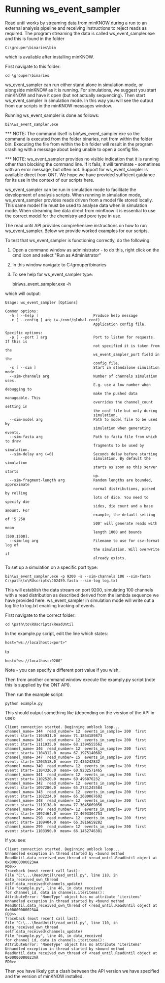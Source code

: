 # Running ws_event_sampler

Read until works by streaming data from minKNOW during a run to an external analysis pipeline and receiving instructions to reject reads as required. The program streaming the data is called ws_event_sampler.exe and this is found in the folder

    C:\grouper\binaries\bin

which is available after installing minKNOW.

First navigate to this folder:

    cd \grouper\binaries

ws_event_sampler can run either stand alone in simulation mode, or alongside minKNOW as it is running. For simulations, we suggest you start minKNOW and have it open (but not actually sequencing). Then start ws_event_sampler in simulation mode. In this way you will see the output from our scripts in the minKNOW messages window.

Running ws_event_sampler is done as follows:

    bin\ws_event_sampler.exe

*** NOTE: The command itself is bin\ws_event_sampler.exe so the command is executed from the folder binaries, not from within the folder bin. Executing the file from within the bin folder will result in the program crashing with a message about being unable to open a config file.

*** NOTE: ws_event_sampler provides no visible indication that it is running other than blocking the command line. If it fails, it will terminate - sometimes with an error message, but often not. Support for ws_event_sampler is available direct from ONT. We hope we have provided sufficient guidance for its use in the context of our scripts here.

ws_event_sampler can be run in simulation mode to facilitate the development of analysis scripts. When running in simulation mode, ws_event_sampler provides reads driven from a model file stored locally. This same model file must be used to analyse data when in simulation mode. When streaming live data direct from minKnow it is essential to use the correct model for the chemistry and pore type in use.

The read until API provides comprehensive instructions on how to run ws_event_sampler. Below we provide worked examples for our scripts.

To test that ws_event_sampler is functioning correctly, do the following:

1) Open a command window as administrator - to do this, right click on the cmd icon and select "Run as Administrator"

2) In this window navigate to C:\grouper\binaries

3) To see help for ws_event_sampler type:

    bin\ws_event_sampler.exe -h

which will output:

    Usage: ws_event_sampler [Options]

    Common options:
      -h [ --help ]                         Produce help message
      -c [ --config ] arg (=./conf/global.conf)
                                            Application config file.

    Specific options:
      -p [ --port ] arg                     Port to listen for requests. If this is
                                            not specified it is taken from the
                                            ws_event_sampler_port field in the
                                            config file.
      -s [ --sim ]                          Start in standalone simulation mode.
      --sim-channels arg                    Number of channels simulation uses.
                                            E.g. use a low number when debugging to
                                            make the pushed data manageable. This
                                            overrides the channel_count setting in
                                            the conf file but only during
                                            simulation.
      --sim-model arg                       Path to model file to be used by
                                            simulation when generating events.
      --sim-fasta arg                       Path to fasta file from which to draw
                                            fragments to be used by simulation.
      --sim-delay arg (=0)                  Seconds delay before starting
                                            simulation. By default the simulation
                                            starts as soon as this server starts
                                            up.
      --sim-fragment-length arg             Random lengths are bounded, approximate
                                            normal distributions, picked by rolling
                                            lots of dice. You need to specify die
                                            sides, die count and a base amount. For
                                            example, the default setting of '5 250
                                            500' will generate reads with mean
                                            length 1000 and bounds [500,1500].
      --sim-log arg                         Filename to use for csv-format log of
                                            the simulation. Will overwrite if
                                            already exists.

To set up a simulation on a specific port type:

    bin\ws_event_sampler.exe -p 9200 -s --sim-channels 100 --sim-fasta C:\path\to\RUscripts\J02459.fasta --sim-log log.txt

This will establish the data stream on port 9200, simulating 100 channels with a read distribution as described derived from the lambda sequence we have provided here. ws_event_sampler in simulation mode will write out a log file to log.txt enabling tracking of events.

First navigate to the correct folder:

    cd \path\to\RUscripts\ReadUntil

In the example.py script, edit the line which states:

    host="ws://localhost:<port>"

to

    host="ws://localhost:9200"

Note - you can specify a different port value if you wish.

Then from another command window execute the examply.py script (note this is supplied by the ONT API).

Then run the example script:

    python example.py

This should output something like (depending on the version of the API in use):

    Client connection started. Beginning unblock loop...
    channel_name= 344  read_number= 12  events_in_sample= 200  first event: start= 1104931.0  mean= 71.1864189873
    channel_name= 345  read_number= 12  events_in_sample= 200  first event: start= 1111035.0  mean= 68.1394555562
    channel_name= 346  read_number= 12  events_in_sample= 200  first event: start= 1104312.0  mean= 67.1975140682
    channel_name= 347  read_number= 15  events_in_sample= 200  first event: start= 1203518.0  mean= 72.436242832
    channel_name= 340  read_number= 12  events_in_sample= 200  first event: start= 1104326.0  mean= 60.9232571465
    channel_name= 341  read_number= 12  events_in_sample= 200  first event: start= 1102520.0  mean= 69.496870232
    channel_name= 342  read_number= 12  events_in_sample= 200  first event: start= 1097286.0  mean= 65.2731245584
    channel_name= 343  read_number= 12  events_in_sample= 200  first event: start= 1102224.0  mean= 65.2680067692
    channel_name= 348  read_number= 12  events_in_sample= 200  first event: start= 1119138.0  mean= 77.3645669056
    channel_name= 349  read_number= 12  events_in_sample= 200  first event: start= 1092464.0  mean= 72.4693304753
    channel_name= 298  read_number= 12  events_in_sample= 200  first event: start= 1109404.0  mean= 66.3816659282
    channel_name= 299  read_number= 12  events_in_sample= 200  first event: start= 1103390.0  mean= 66.1452746381

If you see:

    Client connection started. Beginning unblock loop...
    Unhandled exception in thread started by <bound method ReadUntil.data_received_own_thread of <read_until.ReadUntil object at 0x00000000023AA
    FD0>>
    Traceback (most recent call last):
    File "C:\...\ReadUntil\read_until.py", line 110, in data_received_own_thread
    self.data_received(channels_update)
    File "example.py", line 46, in data_received
    for channel_id, data in channels.iteritems():
    AttributeError: 'NoneType' object has no attribute 'iteritems'
    Unhandled exception in thread started by <bound method ReadUntil.data_received_own_thread of <read_until.ReadUntil object at 0x00000000023AA
    FD0>>
    Traceback (most recent call last):
    File "C:\...\ReadUntil\read_until.py", line 110, in data_received_own_thread
    self.data_received(channels_update)
    File "example.py", line 46, in data_received
    for channel_id, data in channels.iteritems():
    AttributeError: 'NoneType' object has no attribute 'iteritems'
    Unhandled exception in thread started by <bound method ReadUntil.data_received_own_thread of <read_until.ReadUntil object at 0x00000000023AA
    FD0>>

Then you have likely got a clash between the API version we have specified and the version of minKNOW installed.
